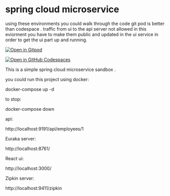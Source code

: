 
# spring cloud microservice 

using these environments  you could walk through the code git pod is better than codespace . traffic from ui to the api server not allowed in this eviorment you have to make them public and updated in the ui service in order to get the ui part up and running.

[![Open in Gitpod](https://gitpod.io/button/open-in-gitpod.svg)](http://gitpod.io/#https://github.com/sudeepcv/spring-cloud-microservice-docker)

[![Open in GitHub Codespaces](https://github.com/codespaces/badge.svg)](https://github.com/codespaces/new?hide_repo_select=true&ref=main&repo=0000000&machine=premiumLinux&devcontainer_path=.devcontainer%2Fdevcontainer.json&location=WestUs2)


This is a simple spring cloud microservice sandbox .

you could run this project using docker:


docker-compose up -d  

to stop:

docker-compose down 

api:

http://localhost:9191/api/employees/1

Euraka server:

http://localhost:8761/

React ui:

http://localhost:3000/

Zipkin server:

http://localhost:9411/zipkin